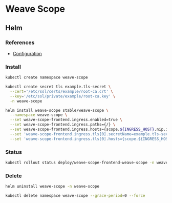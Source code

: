 # Weave Scope

## Helm

### References

- [Configuration](https://github.com/helm/charts/tree/master/stable/weave-scope#configuration)

### Install

```sh
kubectl create namespace weave-scope
```

```sh
kubectl create secret tls example.tls-secret \
  --cert='/etc/ssl/certs/example/root-ca.crt' \
  --key='/etc/ssl/private/example/root-ca.key' \
  -n weave-scope
```

```sh
helm install weave-scope stable/weave-scope \
  --namespace weave-scope \
  --set weave-scope-frontend.ingress.enabled=true \
  --set weave-scope-frontend.ingress.paths={/} \
  --set weave-scope-frontend.ingress.hosts={scope.${INGRESS_HOST}.nip.io} \
  --set 'weave-scope-frontend.ingress.tls[0].secretName=example.tls-secret' \
  --set 'weave-scope-frontend.ingress.tls[0].hosts={scope.${INGRESS_HOST}.nip.io}'
```

### Status

```sh
kubectl rollout status deploy/weave-scope-frontend-weave-scope -n weave-scope
```

### Delete

```sh
helm uninstall weave-scope -n weave-scope

kubectl delete namespace weave-scope --grace-period=0 --force
```
